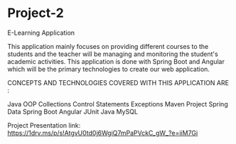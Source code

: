 # Project-2

E-Learning Application

This application mainly focuses on providing different courses to the students and the teacher will be managing and monitoring the student's academic activities. This application is done with Spring Boot and Angular which will be the primary technologies to create our web application.

CONCEPTS AND TECHNOLOGIES COVERED WITH THIS APPLICATION ARE :

Java OOP
Collections
Control Statements
Exceptions
Maven Project
Spring Data
Spring Boot
Angular
JUnit
Java 
MySQL

Project Presentation link:
https://1drv.ms/p/s!AtgvU0td0j6WgiQ7mPaPVckC_gW_?e=iiM7Gi
